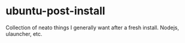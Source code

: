 # ubuntu-post-install
Collection of neato things I generally want after a fresh install. Nodejs, ulauncher, etc.
